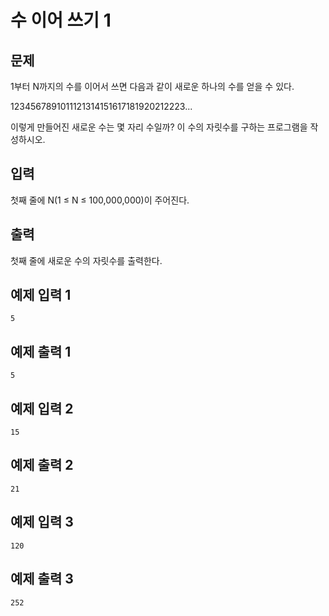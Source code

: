 # 수 이어 쓰기 1

## 문제
1부터 N까지의 수를 이어서 쓰면 다음과 같이 새로운 하나의 수를 얻을 수 있다.

1234567891011121314151617181920212223...

이렇게 만들어진 새로운 수는 몇 자리 수일까? 이 수의 자릿수를 구하는 프로그램을 작성하시오.

## 입력
첫째 줄에 N(1 ≤ N ≤ 100,000,000)이 주어진다.

## 출력
첫째 줄에 새로운 수의 자릿수를 출력한다.

## 예제 입력 1
```
5
```
## 예제 출력 1
```
5
```
## 예제 입력 2
```
15
```
## 예제 출력 2
```
21
```
## 예제 입력 3
```
120
```
## 예제 출력 3
```
252
```